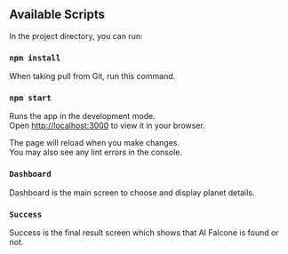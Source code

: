 ## Available Scripts

In the project directory, you can run:

### `npm install`

When taking pull from Git, run this command.

### `npm start`

Runs the app in the development mode.\
Open [http://localhost:3000](http://localhost:3000) to view it in your browser.

The page will reload when you make changes.\
You may also see any lint errors in the console.


### `Dashboard`

Dashboard is the main screen to choose and display planet details.

### `Success`

Success is the final result screen which shows that AI Falcone is found or not.